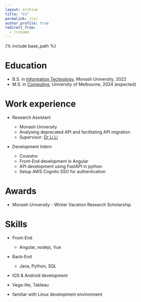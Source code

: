 ```yaml
---
layout: archive
title: "CV"
permalink: /cv/
author_profile: true
redirect_from:
  - /resume
---
```


{% include base_path %}

Education
======
* B.S. in [Information Technology](https://handbook.monash.edu/2020/courses/C2000?year=2020), Monash University, 2022
* M.S. in [Computing](https://handbook.unimelb.edu.au/2023/components/mc-it-spec-2-150/course-structure), University of Melbourne, 2024 (expected)

Work experience
======
* Research Assistant
  * Monash University
  * Analysing deprecated API and facilitating API migration
  * Supervisor: [Dr Li Li](https://lilicoding.github.io/)

* Development Intern
  * Covestro
  * Front-End development in Angular
  * API development using FastAPI in python
  * Setup AWS Cognito SSO for authentication

Awards
======
* Monash University - Winter Vacation Research Scholarship
  
Skills
======
* Front-End
  * Angular, nodejs, Vue

* Back-End
  * Java, Python, SQL

* IOS & Android development
* Vega-lite, Tableau
* familiar with Linux development environment

<!-- Publications
======
  <ul>{% for post in site.publications %}
    {% include archive-single-cv.html %}
  {% endfor %}</ul>
  
Talks
======
  <ul>{% for post in site.talks %}
    {% include archive-single-talk-cv.html %}
  {% endfor %}</ul>
  
Teaching
======
  <ul>{% for post in site.teaching %}
    {% include archive-single-cv.html %}
  {% endfor %}</ul>
  
Service and leadership
======
* Currently signed in to 43 different slack teams -->

